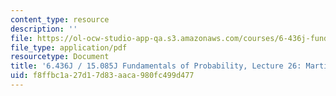 ```yaml
---
content_type: resource
description: ''
file: https://ol-ocw-studio-app-qa.s3.amazonaws.com/courses/6-436j-fundamentals-of-probability-fall-2018/f8ffbc1a27d17d83aaca980fc499d477_MIT6_436JF18_lec26.pdf
file_type: application/pdf
resourcetype: Document
title: '6.436J / 15.085J Fundamentals of Probability, Lecture 26: Martingales II'
uid: f8ffbc1a-27d1-7d83-aaca-980fc499d477
---
```


